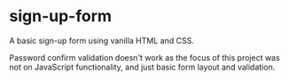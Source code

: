 # sign-up-form

A basic sign-up form using vanilla HTML and CSS.

Password confirm validation doesn't work as the focus of this project was not
on JavaScript functionality, and just basic form layout and validation.

